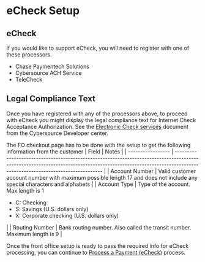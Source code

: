 # eCheck Setup

## eCheck

If you would like to support eCheck, you will need to register with one of these processors.

- Chase Paymentech Solutions
- Cybersource ACH Service
- TeleCheck

## Legal Compliance Text

Once you have registered with any of the processors above, to proceed with eCheck you might display the legal compliance text for Internet Check Acceptance Authorization. See the [Electronic Check services](https://developer.cybersource.com/docs/cybs/en-us/payments/developer/all/rest/payments/intro.html) document from the Cybersource Developer center.

The FO checkout page has to be done with the setup to get the following information from the customer
| Field             | Notes                                                                                                                                                                                                       |
| ----------------- | ------------------------------------------------------------------------------------------------------------------------------------------------------------------------------------------------------------ |
| Account Number   | Valid customer account number with maximum possible length 17 and does not include any special characters and alphabets                                                                                                                             |
| Account Type     | Type of the account. Max length is 1 <ul> <li>C: Checking</li><li>S: Savings (U.S. dollars only)</li><li>X: Corporate checking (U.S. dollars only)</li></ul> |
| Routing Number         | Bank routing number. Also called the transit number. Maximum length is 9                                                                                            |



Once the front office setup is ready to pass the required info for eCheck processing, you can continue to [Process a Payment (eCheck)](Process-a-Payment-eCheck.md) process.
